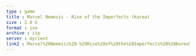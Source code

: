 ```yaml
---
type : game
title : Marvel Nemesis - Rise of the Imperfects (Korea)
size : 2.0 G
format : iso
archive : zip
server : myrient
link2 : Marvel%20Nemesis%20-%20Rise%20of%20the%20Imperfects%20%28Korea%29
---
```

